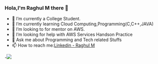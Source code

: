 ### Hola,I'm Raghul M there 👋



- 🔭 I’m currently a College Student.
- 🌱 I’m currently learning Cloud Computing,Programming(C,C++,JAVA)
- 👬 I’m looking to for mentor on AWS.
- 🤔 I’m looking for help with AWS Services Handson Practice
- 💬 Ask me about Programming and Tech related Stuffs
- 📫 How to reach me:[Linkedin - Raghul M](https://www.linkedin.com/in/m-raghul)


-<img src="https://github-readme-stats.vercel.app/api?username=Raghul-M&&show_icons=true&title_color=66ffb3&icon_color=FF00FF&text_color=ffffff&bg_color=000000">
